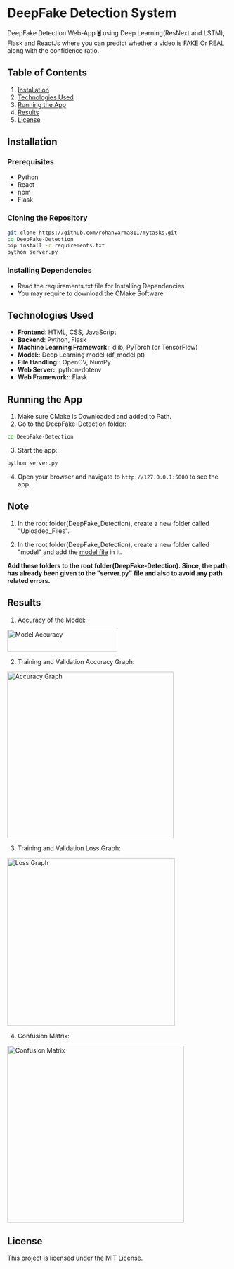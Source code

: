 # DeepFake Detection System

DeepFake Detection Web-App 🖥 using Deep Learning(ResNext and LSTM), Flask and ReactJs where you can predict whether a video is FAKE Or REAL along with the confidence ratio.

## Table of Contents

1. [Installation](#installation)
2. [Technologies Used](#technologies-used)
3. [Running the App](#running-the-app)
4. [Results](#Results)
5. [License](#license)

## Installation

### Prerequisites

- Python
- React
- npm
- Flask

### Cloning the Repository

```bash
git clone https://github.com/rohanvarma811/mytasks.git
cd DeepFake-Detection
pip install -r requirements.txt
python server.py
```

### Installing Dependencies

- Read the requirements.txt file for Installing Dependencies
- You may require to download the CMake Software

## Technologies Used

- **Frontend**: HTML, CSS, JavaScript
- **Backend**: Python, Flask
- **Machine Learning Framework:**: dlib, PyTorch (or TensorFlow)
- **Model:**: Deep Learning model (df_model.pt)
- **File Handling:**:  OpenCV, NumPy
- **Web Server:**: python-dotenv
- **Web Framework:**: Flask

## Running the App

1. Make sure CMake is Downloaded and added to Path.
2. Go to the DeepFake-Detection folder:

```bash
cd DeepFake-Detection
```

3. Start the app:

```bash
python server.py
```

4. Open your browser and navigate to `http://127.0.0.1:5000` to see the app.

## Note
1. In the root folder(DeepFake_Detection), create a new folder called "Uploaded_Files".

2. In the root folder(DeepFake_Detection), create a new folder called "model" and add the [model file](https://drive.google.com/drive/folders/1-zErGZ9T89TplQs3ws4QVRFlqE-ljW6l?usp=sharing) in it.

<b>Add these folders to the root folder(DeepFake-Detection). Since, the path has already been given to the "server.py" file and also to avoid any path related errors.</b>

## Results

1) Accuracy of the Model:
<img width="250" height="50" alt="Model Accuracy" src="https://user-images.githubusercontent.com/58872872/133935912-1def7615-6538-4c88-9134-8f94a9367965.png">

2) Training and Validation Accuracy Graph:
<img width="378" alt="Accuracy Graph" src="https://user-images.githubusercontent.com/58872872/133936040-4bfa44a7-45c5-499b-8a10-f253cbcab56c.png">

3) Training and Validation Loss Graph:
<img width="381" alt="Loss Graph" src="https://user-images.githubusercontent.com/58872872/133935983-b4d9275f-e841-4b69-86cd-79c770ea2aa1.png">

4) Confusion Matrix:
<img width="402" alt="Confusion Matrix" src="https://user-images.githubusercontent.com/58872872/133936080-d2b39804-4a99-47b8-8be4-87ba77161961.png">

## License

This project is licensed under the MIT License.